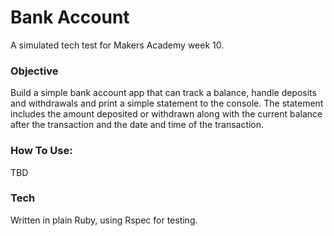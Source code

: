 # Bank Account

A simulated tech test for Makers Academy week 10.

### Objective

Build a simple bank account app that can track a balance, handle deposits and
withdrawals and print a simple statement to the console. The statement includes
the amount deposited or withdrawn along with the current balance after the transaction
and the date and time of the transaction.

### How To Use:

TBD

### Tech

Written in plain Ruby, using Rspec for testing.
